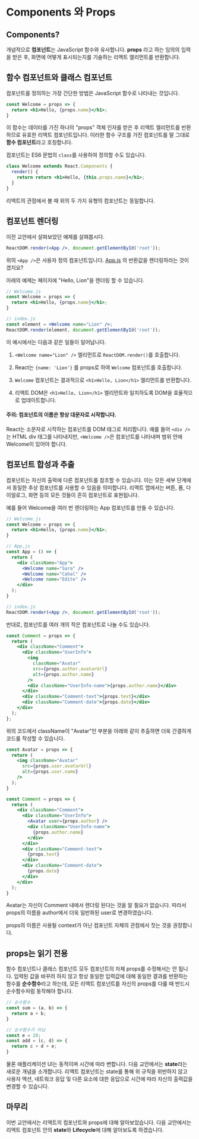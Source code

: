 Components 와 Props
===

Components?
---

개념적으로 <strong>컴포넌트</strong>는 JavaScript 함수와 유사합니다. <strong>props</strong> 라고 하는 임의의 입력을 받은 후, 화면에 어떻게 표시되는지를 기술하는 리액트 엘리먼트를 반환합니다.

함수 컴포넌트와 클래스 컴포넌트
---

컴포넌트를 정의하는 가장 간단한 방법은 JavaScript 함수로 나타내는 것입니다.

~~~jsx
const Welcome = props => {
  return <h1>Hello, {props.name}</h1>;
}
~~~

이 함수는 데이터를 가진 하나의 "props" 객체 인자를 받은 후 리액트 엘리먼트를 반환하므로 유효한 리액트 컴포넌트입니다. 이러한 함수 구조를 가진 컴포넌트를 말 그대로 <strong>함수 컴포넌트</strong>라고 호칭합니다.

컴포넌트는 ES6 문법의 `class`를 사용하여 정의할 수도 있습니다.

~~~jsx
class Welcome extends React.Components {
  render() {
    return return <h1>Hello, {this.props.name}</h1>;
  }
}
~~~

리액트의 관점에서 볼 때 위의 두 가지 유형의 컴포넌트는 동일합니다.

컴포넌트 렌더링
---

이전 교안에서 살펴보았던 예제를 살펴봅시다.

~~~jsx
ReactDOM.render(<App />, document.getElementById('root'));
~~~

위의 `<App />`은 사용자 정의 컴포넌트입니다. [App.js](../src/App.js) 의 반환값을 렌더링하라는 것이겠지요? 

아래의 예제는 페이지에 "Hello, Lion"을 렌더링 할 수 있습니다.

~~~jsx
// Welcome.js
const Welcome = props => {
  return <h1>Hello, {props.name}</h1>;
}

// index.js
const element = <Welcome name="Lion" />;
ReactDOM.render(element, document.getElementById('root'));
~~~

이 예시에서는 다음과 같은 일들이 일어납니다.

1. `<Welcome name="Lion" />` 엘리먼트로 `ReactDOM.render()`를 호출합니다.

2. React는 `{name: 'Lion'}` 를 props로 하여 `Welcome` 컴포넌트를 호출합니다.

3. `Welcome` 컴포넌트는 결과적으로 `<h1>Hello, Lion</h1>` 엘리먼트를 반환합니다.

4. 리액트 DOM은 `<h1>Hello, Lion</h1>` 엘리먼트와 일치하도록 DOM을 효율적으로 업데이트합니다.

#### 주의: 컴포넌트의 이름은 항상 대문자로 시작합니다.

React는 소문자로 시작하는 컴포넌트를 DOM 태그로 처리합니다. 예를 들어 `<div />`는 HTML div 태그를 나타내지만, `<Welcome />`은 컴포넌트를 나타내며 범위 안에 Welcome이 있어야 합니다.

컴포넌트 합성과 추출
---

컴포넌트는 자신의 출력에 다른 컴포넌트를 참조할 수 있습니다. 이는 모든 세부 단계에서 동일한 추상 컴포넌트를 사용할 수 있음을 의미합니다. 리액트 앱에서는 버튼, 폼, 다이얼로그, 화면 등의 모든 것들이 흔히 컴포넌트로 표현됩니다.

예를 들어 Welcome을 여러 번 렌더링하는 App 컴포넌트를 만들 수 있습니다.

~~~jsx
// Welcome.js
const Welcome = props => {
  return <h1>Hello, {props.name}</h1>;
}

// App,js
const App = () => {
  return (
    <div className="App">
      <Welcome name="Sara" />
      <Welcome name="Cahal" />
      <Welcome name="Edite" />
    </div>
  );
}

// index.js
ReactDOM.render(<App />, document.getElementById('root'));
~~~

반대로, 컴포넌트를 여러 개의 작은 컴포넌트로 나눌 수도 있습니다.

~~~jsx
const Comment = props => {
  return (
    <div className="Comment">
      <div className="UserInfo">
        <img
          className="Avatar"
          src={props.author.avatarUrl}
          alt={props.author.name}
        />
        <div className="UserInfo-name">{props.author.name}</div>
      </div>
      <div className="Comment-text">{props.text}</div>
      <div className="Comment-date">{props.date}</div>
    </div>
  );
};
~~~

위의 코드에서 className이 "Avatar"인 부분을 아래와 같이 추출하면 더욱 간결하게 코드를 작성할 수 있습니다.

~~~jsx
const Avatar = props => {
  return (
    <img className="Avatar"
      src={props.user.avatarUrl}
      alt={props.user.name}
    />
  );
}

const Comment = props => {
  return (
    <div className="Comment">
      <div className="UserInfo">
        <Avatar user={props.author} />
        <div className="UserInfo-name">
          {props.author.name}
        </div>
      </div>
      <div className="Comment-text">
        {props.text}
      </div>
      <div className="Comment-date">
        {props.date}
      </div>
    </div>
  );
}
~~~

Avatar는 자신이 Comment 내에서 렌더링 된다는 것을 알 필요가 없습니다. 따라서 props의 이름을 author에서 더욱 일반화된 user로 변경하였습니다.

props의 이름은 사용될 context가 아닌 컴포넌트 자체의 관점에서 짓는 것을 권장합니다.

props는 읽기 전용
---

함수 컴포넌트나 클래스 컴포넌트 모두 컴포넌트의 자체 props를 수정해서는 안 됩니다. 입력된 값을 바꾸려 하지 않고 항상 동일한 입력값에 대해 동일한 결과를 반환하는 함수를 <strong>순수함수</strong>라고 하는데, 모든 리액트 컴포넌트틑 자신의 props를 다룰 때 반드시 순수함수처럼 동작해야 합니다.

~~~javascript
// 순수함수
const sum = (a, b) => {
  return a + b;
}

// 순수함수가 아님
const e = 20;
const add = (c, d) => {
  return c + d + e;
}
~~~

물론 애플리케이션 UI는 동적이며 시간에 따라 변합니다. 다음 교안에서는 <strong>state</strong>라는 새로운 개념을 소개합니다. 리액트 컴포넌트는 state를 통해 위 규칙을 위반하지 않고 사용자 액션, 네트워크 응답 및 다른 요소에 대한 응답으로 시간에 따라 자신의 출력값을 변경할 수 있습니다.


마무리
---

이번 교안에서는 리액트의 컴포넌트와 props에 대해 알아보았습니다. 다음 교안에서는 리액트 컴포넌트 안의 <strong>state</strong>와 <strong>Lifecycle</strong>에 대해 알아보도록 하겠습니다.
